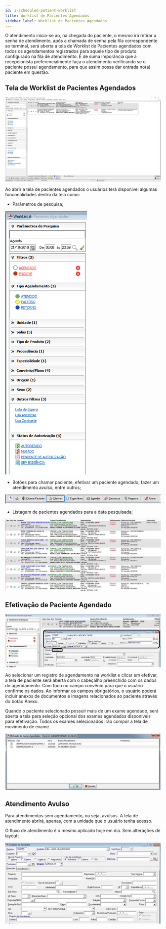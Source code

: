 ```yaml
---
id: 1-scheduled-patient-worklist
title: Worklist de Pacientes Agendados
sidebar_label: Worklist de Pacientes Agendados
---
```


O atendimento inicia-se ao, na chegada do paciente, o mesmo irá retirar a senha de atendimento, após a chamada de senha pela fila correspondente ao terminal, será aberta a tela de Worklist de Pacientes agendados com todos os agendamentos registrados para aquele tipo de produto configurado na fila de atendimento.
É de suma imporãncia que a recepcionista preferencialmente faça o atendimento verificando se o paciente possui agendamento, para que assim possa dar entrada no(a) paciente em questão.

## **Tela de Worklist de Pacientes Agendados**

![Tela de Worklist de Pacientes Agendados](../assets/image-worklists/tela-1.jpg)

Ao abrir a tela de pacientes agendados o usuários terá disponivel algumas funconalidades dentro da tela como:

 - Parâmetros de pesquisa;

 ![Parãmetros de Pesquisa na Tela de Worklist de Pacientes Agendados](../assets/image-worklists/tela-3.jpg)

 - Botões para chamar paciente, efetivar um paciente agendado, fazer um atendimento avulso, entre outros;
 
 ![Botões na Tela de Worklist de Pacientes Agendados](../assets/image-worklists/tela-4.jpg)

 - Listagem de pacientes agendados para a data pesquisada;

 ![Botões na Tela de Worklist de Pacientes Agendados](../assets/image-worklists/tela-8.jpg)


## Efetivação de Paciente Agendado

![Efetivação de pacientes Tela de Worklist de Pacientes Agendados](../assets/image-worklists/tela-9.jpg)

Ao selecionar um registro de agendamento na worklist e clicar em efetivar, a tela de paciente será aberta com o cabeçalho preenchido com os dados do agendamento. Com foco no campo convênio para que o usuário confirme os dados. Ao  informar  os  campos  obrigatórios,  o  usuário  poderá  incluir  anexos  de  documentos  e imagens relacionados ao paciente através do botão Anexo.

Quando o paciente selecionado possuir mais de um exame agendado, será aberta a tela para seleção  opcional  dos  exames  agendados  disponíveis  para  efetivação.  Todos  os  exames selecionados irão compor a tela de movimento de exame.

![Efetivação de pacientes Tela de Worklist de Pacientes Agendados](../assets/image-worklists/tela-10.jpg)


## Atendimento Avulso

Para atendimentos sem agendamento, ou seja, avulsos. A tela de atendimento abrirá, apenas, com a unidade que o usuário tenha acesso.

O fluxo de atendimento é o mesmo aplicado hoje em dia. Sem alterações de layout;

![Tela de cadastro de Pacientes](../assets/image-worklists/tela-11.jpg)